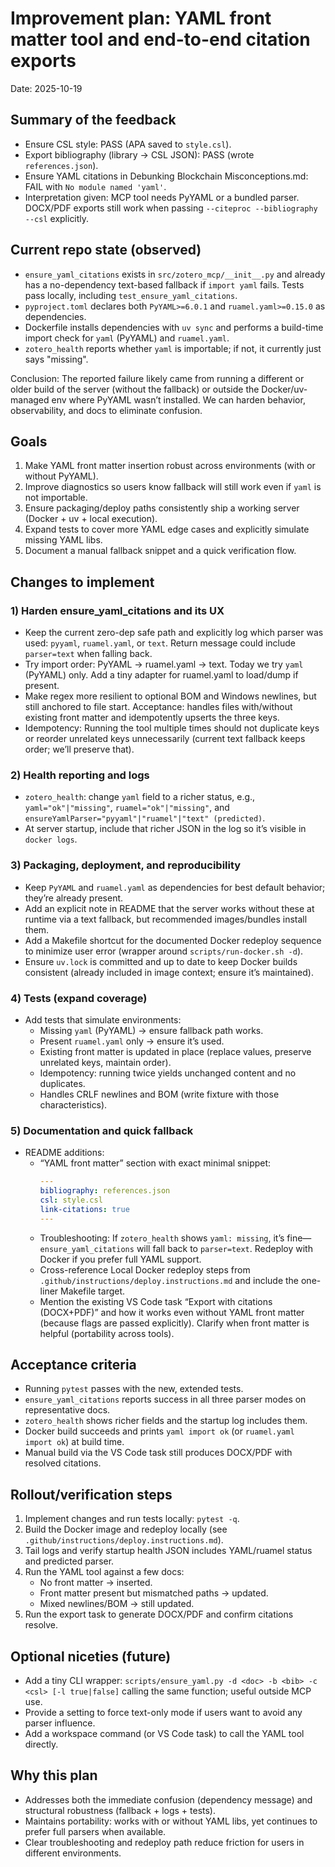 # Improvement plan: YAML front matter tool and end-to-end citation exports

Date: 2025-10-19

## Summary of the feedback

- Ensure CSL style: PASS (APA saved to `style.csl`).
- Export bibliography (library → CSL JSON): PASS (wrote `references.json`).
- Ensure YAML citations in Debunking Blockchain Misconceptions.md: FAIL with `No module named 'yaml'`.
- Interpretation given: MCP tool needs PyYAML or a bundled parser. DOCX/PDF exports still work when passing `--citeproc --bibliography --csl` explicitly.

## Current repo state (observed)

- `ensure_yaml_citations` exists in `src/zotero_mcp/__init__.py` and already has a no-dependency text-based fallback if `import yaml` fails. Tests pass locally, including `test_ensure_yaml_citations`.
- `pyproject.toml` declares both `PyYAML>=6.0.1` and `ruamel.yaml>=0.15.0` as dependencies.
- Dockerfile installs dependencies with `uv sync` and performs a build-time import check for `yaml` (PyYAML) and `ruamel.yaml`.
- `zotero_health` reports whether `yaml` is importable; if not, it currently just says "missing".

Conclusion: The reported failure likely came from running a different or older build of the server (without the fallback) or outside the Docker/uv-managed env where PyYAML wasn’t installed. We can harden behavior, observability, and docs to eliminate confusion.

## Goals

1. Make YAML front matter insertion robust across environments (with or without PyYAML).
2. Improve diagnostics so users know fallback will still work even if `yaml` is not importable.
3. Ensure packaging/deploy paths consistently ship a working server (Docker + uv + local execution).
4. Expand tests to cover more YAML edge cases and explicitly simulate missing YAML libs.
5. Document a manual fallback snippet and a quick verification flow.

## Changes to implement

### 1) Harden ensure_yaml_citations and its UX

- Keep the current zero-dep safe path and explicitly log which parser was used: `pyyaml`, `ruamel.yaml`, or `text`. Return message could include `parser=text` when falling back.
- Try import order: PyYAML → ruamel.yaml → text. Today we try `yaml` (PyYAML) only. Add a tiny adapter for ruamel.yaml to load/dump if present.
- Make regex more resilient to optional BOM and Windows newlines, but still anchored to file start. Acceptance: handles files with/without existing front matter and idempotently upserts the three keys.
- Idempotency: Running the tool multiple times should not duplicate keys or reorder unrelated keys unnecessarily (current text fallback keeps order; we’ll preserve that).

### 2) Health reporting and logs

- `zotero_health`: change `yaml` field to a richer status, e.g., `yaml="ok"|"missing"`, `ruamel="ok"|"missing"`, and `ensureYamlParser="pyyaml"|"ruamel"|"text" (predicted)`.
- At server startup, include that richer JSON in the log so it’s visible in `docker logs`.

### 3) Packaging, deployment, and reproducibility

- Keep `PyYAML` and `ruamel.yaml` as dependencies for best default behavior; they’re already present.
- Add an explicit note in README that the server works without these at runtime via a text fallback, but recommended images/bundles install them.
- Add a Makefile shortcut for the documented Docker redeploy sequence to minimize user error (wrapper around `scripts/run-docker.sh -d`).
- Ensure `uv.lock` is committed and up to date to keep Docker builds consistent (already included in image context; ensure it’s maintained).

### 4) Tests (expand coverage)

- Add tests that simulate environments:
  - Missing `yaml` (PyYAML) → ensure fallback path works.
  - Present `ruamel.yaml` only → ensure it’s used.
  - Existing front matter is updated in place (replace values, preserve unrelated keys, maintain order).
  - Idempotency: running twice yields unchanged content and no duplicates.
  - Handles CRLF newlines and BOM (write fixture with those characteristics).

### 5) Documentation and quick fallback

- README additions:
  - “YAML front matter” section with exact minimal snippet:
    ```yaml
    ---
    bibliography: references.json
    csl: style.csl
    link-citations: true
    ---
    ```
  - Troubleshooting: If `zotero_health` shows `yaml: missing`, it’s fine—`ensure_yaml_citations` will fall back to `parser=text`. Redeploy with Docker if you prefer full YAML support.
  - Cross-reference Local Docker redeploy steps from `.github/instructions/deploy.instructions.md` and include the one-liner Makefile target.
  - Mention the existing VS Code task “Export with citations (DOCX+PDF)” and how it works even without YAML front matter (because flags are passed explicitly). Clarify when front matter is helpful (portability across tools).

## Acceptance criteria
- Running `pytest` passes with the new, extended tests.
- `ensure_yaml_citations` reports success in all three parser modes on representative docs.
- `zotero_health` shows richer fields and the startup log includes them.
- Docker build succeeds and prints `yaml import ok` (or `ruamel.yaml import ok`) at build time.
- Manual build via the VS Code task still produces DOCX/PDF with resolved citations.

## Rollout/verification steps
1. Implement changes and run tests locally: `pytest -q`.
2. Build the Docker image and redeploy locally (see `.github/instructions/deploy.instructions.md`).
3. Tail logs and verify startup health JSON includes YAML/ruamel status and predicted parser.
4. Run the YAML tool against a few docs:
   - No front matter → inserted.
   - Front matter present but mismatched paths → updated.
   - Mixed newlines/BOM → still updated.
5. Run the export task to generate DOCX/PDF and confirm citations resolve.

## Optional niceties (future)
- Add a tiny CLI wrapper: `scripts/ensure_yaml.py -d <doc> -b <bib> -c <csl> [-l true|false]` calling the same function; useful outside MCP use.
- Provide a setting to force text-only mode if users want to avoid any parser influence.
- Add a workspace command (or VS Code task) to call the YAML tool directly.

## Why this plan
- Addresses both the immediate confusion (dependency message) and structural robustness (fallback + logs + tests).
- Maintains portability: works with or without YAML libs, yet continues to prefer full parsers when available.
- Clear troubleshooting and redeploy path reduce friction for users in different environments.
